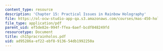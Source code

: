 ```yaml
---
content_type: resource
description: 'Chapter 15: Practical Issues in Rainbow Holography'
file: https://ol-ocw-studio-app-qa.s3.amazonaws.com/courses/mas-450-holographic-imaging-spring-2003/ad95286aef22ebf8913654db1992250a_ch15pracrainholos.pdf
file_type: application/pdf
parent_uid: ef5de82e-994f-ffea-6aef-bcdf048249fd
resourcetype: Document
title: ch15pracrainholos.pdf
uid: ad95286a-ef22-ebf8-9136-54db1992250a
---
```

